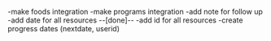 -make foods integration
-make programs integration
-add note for follow up
-add date for all resources --[done]--
-add id for all resources
-create progress dates (nextdate, userid)
